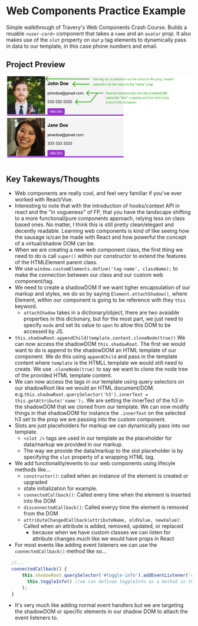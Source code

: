 # Web Components Practice Example 
Simple walkthrough of Travery's Web Components Crash Course. Builds a reuable `<user-card>` component that takes a `name` and an `avatar` prop. It also makes use of the `slot` property on our `p` tag elements to dynamically pass in data to our template, in this case phone numbers and email.
 
## Project Preview 
![](web-component-preview.png)
## Key Takeways/Thoughts
- Web components are really cool, and feel very familiar if you've ever worked with React/Vue.
- Interesting to note that with the introduction of hooks/context API in react and the "in vogueness" of FP, that you have the landscape shifting to a more functional/pure components approach, relying less on class based ones. No matter, I think this is still pretty clean/elegant and decently readable. Learning web components is kind of like seeing how the sausage is/can be made with React and how powerful the concept of a virtual/shadow DOM can be.
- When we are creating a new web component class, the first thing we need to do is call `super()` within our constructor to extend the features of the HTMLElement parent class.
- We use `window.customElements.define('tag-name', className);` to make the connection between our class and our custom web component/tag. 
- We need to create a shadowDOM if we want tigher encapsulation of our markup and styles, we do so by saying `Element.attachShadow()`, where Element, within our component is going to be reference with they `this` keyword. 
  - `attachShadow` takes in a dictionary/object, there are two avaiable properties in this dictionary, but for the most part, we just need to specify `mode` and set its value to `open` to allow this DOM to be accessed by JS. 
- `this.shadowRoot.appendChild(template.content.cloneNode(true))` We can now access the shadowDOM `this.shadowRoot`. The first we would want to do is append to the shadowDOM an HTML template of our component. We do this using `appendChild` and pass in the template content where `template` is the HTMLL template we would still need to create. We use `.cloneNode(true)` to say we want to clone the node tree of the provided HTML template content. 
- We can now access the tags in our template using query selectors on our shadowRoot like we would an HTML document/DOM. e.g.`this.shadowRoot.querySelector('h3').innerText = this.getAttribute('name');`. We are setting the innerText of the h3 in the shadowDOM that we cloned from our template. We can now modify things in that shadowDOM for instance the `.innerText` on the selected h3 set to the prop we are passing into the custom component.
- Slots are just placeholders for markup we can dynamically pass into our template. 
  - `<slot />` tags are used in our template as the placeholder for data/markup we provided in our markup.
  - The way we provide the data/markup to the slot placeholder is by specifying the `slot` property of a wrapping HTML tag.
- We add functionality/events to our web components using lifecyle methods like...
  - `constructor()`: called when an instance of the element is created or upgraded 
  - state initialization for example.
  - `connectedCallback()`: Called every time when the element is inserted into the DOM 
  - `disconnectedCallback()`: Called everyy time the element is removed from the DOM 
  - `attributeChangedCallback(attributeName, oldValue, newValue)`: Called when an attribute is added, removed, updated, or replaced 
    - because when we have custom classes we can listen for attribute changes much like we would have props in React
- For most events like adding event listeners we can use the `connectedCallback()` method like so... 
```js
  //...
  connectedCallback() {
      this.shadowRoot.querySelector('#toggle-info').addEventListener('click', () =>
        this.toggleInfo() //we can definew toggleInfo as a method in this class.
      );
  }
```
- It's very much like adding normal event handlers but we are targeting the shadowDOM or specific elements in our shadow DOM to attach the event listeners to.
